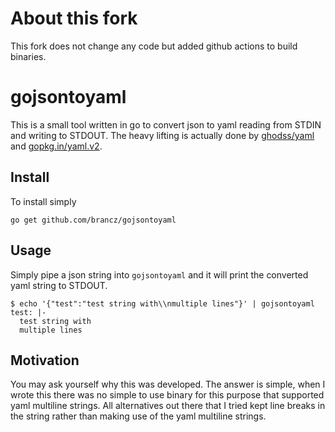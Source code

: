 # About this fork

This fork does not change any code but added github actions to build binaries.

# gojsontoyaml

This is a small tool written in go to convert json to yaml reading from STDIN and writing to STDOUT. The heavy lifting is actually done by [ghodss/yaml](https://github.com/ghodss/yaml) and [gopkg.in/yaml.v2](http://gopkg.in/yaml.v2).

## Install

To install simply

```
go get github.com/brancz/gojsontoyaml
```

## Usage

Simply pipe a json string into `gojsontoyaml` and it will print the converted yaml string to STDOUT.

```
$ echo '{"test":"test string with\\nmultiple lines"}' | gojsontoyaml
test: |-
  test string with
  multiple lines
```

## Motivation

You may ask yourself why this was developed. The answer is simple, when I wrote this there was no simple to use binary for this purpose that supported yaml multiline strings. All alternatives out there that I tried kept line breaks in the string rather than making use of the yaml multiline strings.
